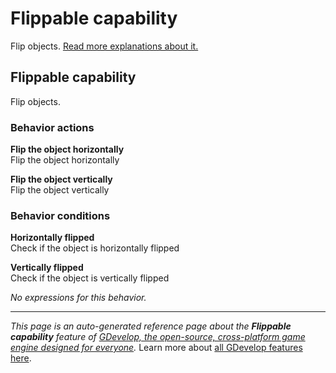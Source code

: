 # Flippable capability

Flip objects. [Read more explanations about it.](https://wiki.gdevelop.io/gdevelop5/objects)



## Flippable capability 

Flip objects. 

### Behavior actions

**Flip the object horizontally**  
Flip the object horizontally

**Flip the object vertically**  
Flip the object vertically

### Behavior conditions

**Horizontally flipped**  
Check if the object is horizontally flipped

**Vertically flipped**  
Check if the object is vertically flipped

_No expressions for this behavior._


---
*This page is an auto-generated reference page about the **Flippable capability** feature of [GDevelop, the open-source, cross-platform game engine designed for everyone](https://gdevelop.io/).* Learn more about [all GDevelop features here](/gdevelop5/all-features).